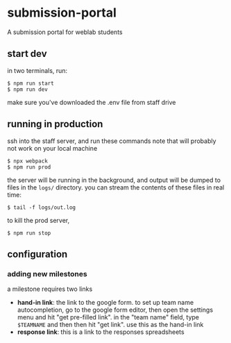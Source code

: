 # submission-portal

A submission portal for weblab students

## start dev

in two terminals, run:

```
$ npm run start
$ npm run dev
```

make sure you've downloaded the .env file from staff drive

## running in production

ssh into the staff server, and run these commands
note that will probably not work on your local machine

```
$ npx webpack
$ npm run prod
```

the server will be running in the background, and output will be dumped to files in the `logs/` directory.
you can stream the contents of these files in real time:

```
$ tail -f logs/out.log
```

to kill the prod server,

```
$ npm run stop
```

## configuration

### adding new milestones

a milestone requires two links

- **hand-in link**: the link to the google form. to set up team name autocompletion, go to the google form editor, then open the settings menu and hit "get pre-filled link". in the "team name" field, type `$TEAMNAME` and then then hit "get link". use this as the hand-in link
- **response link**: this is a link to the responses spreadsheets
